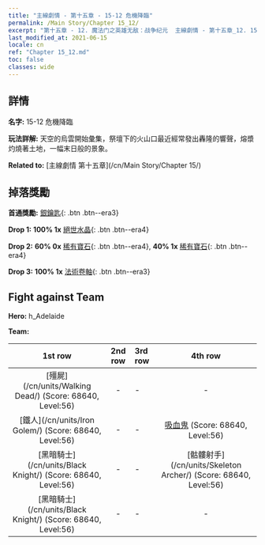 ```yaml
---
title: "主線劇情 - 第十五章 - 15-12 危機降臨"
permalink: /Main Story/Chapter 15_12/
excerpt: "第十五章 - 12. 魔法门之英雄无敌：战争纪元  主線劇情 - 第十五章_12. 15-12 危機降臨"
last_modified_at: 2021-06-15
locale: cn
ref: "Chapter 15_12.md"
toc: false
classes: wide
---
```


## 詳情

 **名字:** 15-12 危機降臨

 **玩法詳解:** 天空的烏雲開始彙集，祭壇下的火山口最近經常發出轟隆的響聲，熔漿灼燒著土地，一幅末日般的景象。

 **Related to:** [主線劇情 第十五章](/cn/Main Story/Chapter 15/)

## 掉落獎勵

 **首通獎勵:** [銀鑰匙](/cn/Items/con_693/){: .btn .btn--era3}

 **Drop 1:** **100% 1x** [絕世水晶](/cn/Items/mat_52/){: .btn .btn--era4}

 **Drop 2:** **60% 0x** [稀有寶石](/cn/Items/mat_44/){: .btn .btn--era4}, **40% 1x** [稀有寶石](/cn/Items/mat_44/){: .btn .btn--era4}

 **Drop 3:** **100% 1x** [法術卷軸](/cn/Items/con_694/){: .btn .btn--era3}


## Fight against Team
 **Hero:** h_Adelaide

 **Team:**


  | 1st row | 2nd row | 3rd row | 4th row |
  |:----:|:----:|:----|:----:|
  | [殭屍](/cn/units/Walking Dead/) (Score: 68640, Level:56)  | - | - | - |
  | [鐵人](/cn/units/Iron Golem/) (Score: 68640, Level:56)  | - | - | [吸血鬼](/cn/units/Vampire/) (Score: 68640, Level:56)  |
  | [黑暗騎士](/cn/units/Black Knight/) (Score: 68640, Level:56)  | - | - | [骷髏射手](/cn/units/Skeleton Archer/) (Score: 68640, Level:56)  |
  | [黑暗騎士](/cn/units/Black Knight/) (Score: 68640, Level:56)  | - | - | - |


